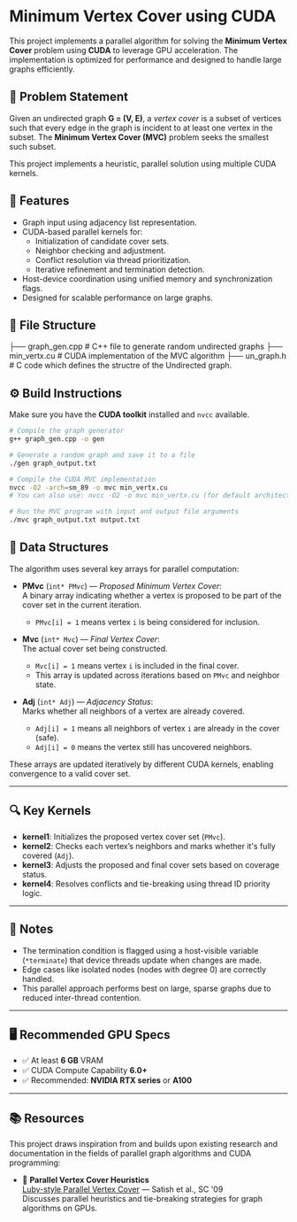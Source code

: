 # Minimum Vertex Cover using CUDA

This project implements a parallel algorithm for solving the **Minimum Vertex Cover** problem using **CUDA** to leverage GPU acceleration. The implementation is optimized for performance and designed to handle large graphs efficiently.

## 📌 Problem Statement

Given an undirected graph **G = (V, E)**, a *vertex cover* is a subset of vertices such that every edge in the graph is incident to at least one vertex in the subset. The **Minimum Vertex Cover (MVC)** problem seeks the smallest such subset.

This project implements a heuristic, parallel solution using multiple CUDA kernels.

## 🚀 Features

- Graph input using adjacency list representation.
- CUDA-based parallel kernels for:
  - Initialization of candidate cover sets.
  - Neighbor checking and adjustment.
  - Conflict resolution via thread prioritization.
  - Iterative refinement and termination detection.
- Host-device coordination using unified memory and synchronization flags.
- Designed for scalable performance on large graphs.

## 📁 File Structure

├── graph_gen.cpp # C++ file to generate random undirected graphs
├── min_vertx.cu # CUDA implementation of the MVC algorithm
├── un_graph.h # C code which defines the structre of the Undirected graph.


## ⚙️ Build Instructions

Make sure you have the **CUDA toolkit** installed and `nvcc` available.

```bash
# Compile the graph generator
g++ graph_gen.cpp -o gen

# Generate a random graph and save it to a file
./gen graph_output.txt

# Compile the CUDA MVC implementation
nvcc -O2 -arch=sm_89 -o mvc min_vertx.cu
# You can also use: nvcc -O2 -o mvc min_vertx.cu (for default architecture)

# Run the MVC program with input and output file arguments
./mvc graph_output.txt output.txt
```
## 🧩 Data Structures

The algorithm uses several key arrays for parallel computation:

- **PMvc** (`int* PMvc`) — *Proposed Minimum Vertex Cover*:  
  A binary array indicating whether a vertex is proposed to be part of the cover set in the current iteration.  
  - `PMvc[i] = 1` means vertex `i` is being considered for inclusion.

- **Mvc** (`int* Mvc`) — *Final Vertex Cover*:  
  The actual cover set being constructed.  
  - `Mvc[i] = 1` means vertex `i` is included in the final cover.  
  - This array is updated across iterations based on `PMvc` and neighbor state.

- **Adj** (`int* Adj`) — *Adjacency Status*:  
  Marks whether all neighbors of a vertex are already covered.  
  - `Adj[i] = 1` means all neighbors of vertex `i` are already in the cover (safe).  
  - `Adj[i] = 0` means the vertex still has uncovered neighbors.

These arrays are updated iteratively by different CUDA kernels, enabling convergence to a valid cover set.

---

## 🔍 Key Kernels

- **kernel1**: Initializes the proposed vertex cover set (`PMvc`).
- **kernel2**: Checks each vertex’s neighbors and marks whether it's fully covered (`Adj`).
- **kernel3**: Adjusts the proposed and final cover sets based on coverage status.
- **kernel4**: Resolves conflicts and tie-breaking using thread ID priority logic.

---

## 🧠 Notes

- The termination condition is flagged using a host-visible variable (`*terminate`) that device threads update when changes are made.
- Edge cases like isolated nodes (nodes with degree 0) are correctly handled.
- This parallel approach performs best on large, sparse graphs due to reduced inter-thread contention.

---

## 🖥️ Recommended GPU Specs

- ✅ At least **6 GB** VRAM  
- ✅ CUDA Compute Capability **6.0+**  
- ✅ Recommended: **NVIDIA RTX series** or **A100**

---

## 📚 Resources

This project draws inspiration from and builds upon existing research and documentation in the fields of parallel graph algorithms and CUDA programming:

- 📄 **Parallel Vertex Cover Heuristics**  
  [Luby-style Parallel Vertex Cover](https://people.eecs.berkeley.edu/~satish/papers/sc2009.pdf) — Satish et al., SC '09  
  Discusses parallel heuristics and tie-breaking strategies for graph algorithms on GPUs.
